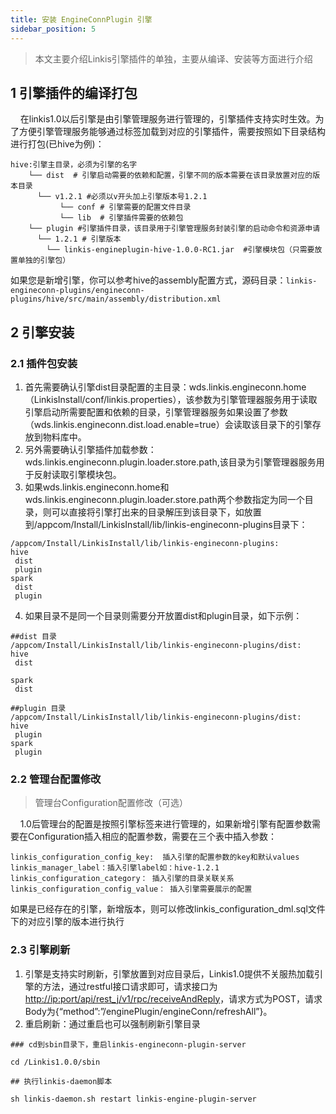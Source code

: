 ```yaml
---
title: 安装 EngineConnPlugin 引擎
sidebar_position: 5
---
```


> 本文主要介绍Linkis引擎插件的单独，主要从编译、安装等方面进行介绍

## 1 引擎插件的编译打包
&nbsp;&nbsp;&nbsp;&nbsp;在linkis1.0以后引擎是由引擎管理服务进行管理的，引擎插件支持实时生效。为了方便引擎管理服务能够通过标签加载到对应的引擎插件，需要按照如下目录结构进行打包(已hive为例)：
```
hive:引擎主目录，必须为引擎的名字
    └── dist  # 引擎启动需要的依赖和配置，引擎不同的版本需要在该目录放置对应的版本目录
      └── v1.2.1 #必须以v开头加上引擎版本号1.2.1
           └── conf # 引擎需要的配置文件目录
           └── lib  # 引擎插件需要的依赖包
    └── plugin #引擎插件目录，该目录用于引擎管理服务封装引擎的启动命令和资源申请
      └── 1.2.1 # 引擎版本
        └── linkis-engineplugin-hive-1.0.0-RC1.jar  #引擎模块包（只需要放置单独的引擎包）
```
如果您是新增引擎，你可以参考hive的assembly配置方式，源码目录：`linkis-engineconn-plugins/engineconn-plugins/hive/src/main/assembly/distribution.xml`

## 2 引擎安装
### 2.1 插件包安装
1. 首先需要确认引擎dist目录配置的主目录：wds.linkis.engineconn.home（LinkisInstall/conf/linkis.properties），该参数为引擎管理器服务用于读取引擎启动所需要配置和依赖的目录，引擎管理器服务如果设置了参数（wds.linkis.engineconn.dist.load.enable=true）会读取该目录下的引擎存放到物料库中。
2. 另外需要确认引擎插件加载参数：wds.linkis.engineconn.plugin.loader.store.path,该目录为引擎管理器服务用于反射读取引擎模块包。
3. 如果wds.linkis.engineconn.home和wds.linkis.engineconn.plugin.loader.store.path两个参数指定为同一个目录，则可以直接将引擎打出来的目录解压到该目录下，如放置到/appcom/Install/LinkisInstall/lib/linkis-engineconn-plugins目录下：
```
/appcom/Install/LinkisInstall/lib/linkis-engineconn-plugins:
hive
 dist
 plugin
spark
 dist
 plugin
```
4. 如果目录不是同一个目录则需要分开放置dist和plugin目录，如下示例：
```
##dist 目录
/appcom/Install/LinkisInstall/lib/linkis-engineconn-plugins/dist:
hive
 dist
 
spark
 dist
 
##plugin 目录
/appcom/Install/LinkisInstall/lib/linkis-engineconn-plugins/dist:
hive
 plugin
spark
 plugin
```
### 2.2 管理台配置修改

>管理台Configuration配置修改（可选）

&nbsp;&nbsp;&nbsp;&nbsp;1.0后管理台的配置是按照引擎标签来进行管理的，如果新增引擎有配置参数需要在Configuration插入相应的配置参数，需要在三个表中插入参数：
```
linkis_configuration_config_key:  插入引擎的配置参数的key和默认values
linkis_manager_label：插入引擎label如：hive-1.2.1
linkis_configuration_category： 插入引擎的目录关联关系
linkis_configuration_config_value： 插入引擎需要展示的配置
```
如果是已经存在的引擎，新增版本，则可以修改linkis_configuration_dml.sql文件下的对应引擎的版本进行执行

### 2.3 引擎刷新
1. 引擎是支持实时刷新，引擎放置到对应目录后，Linkis1.0提供不关服热加载引擎的方法，通过restful接口请求即可，请求接口为[http://ip:port/api/rest_j/v1/rpc/receiveAndReply](http://ip:port/api/rest_j/v1/rpc/receiveAndReply)，请求方式为POST，请求Body为{“method”:”/enginePlugin/engineConn/refreshAll”}。
2. 重启刷新：通过重启也可以强制刷新引擎目录
```
### cd到sbin目录下，重启linkis-engineconn-plugin-server

cd /Linkis1.0.0/sbin

## 执行linkis-daemon脚本

sh linkis-daemon.sh restart linkis-engine-plugin-server
```

